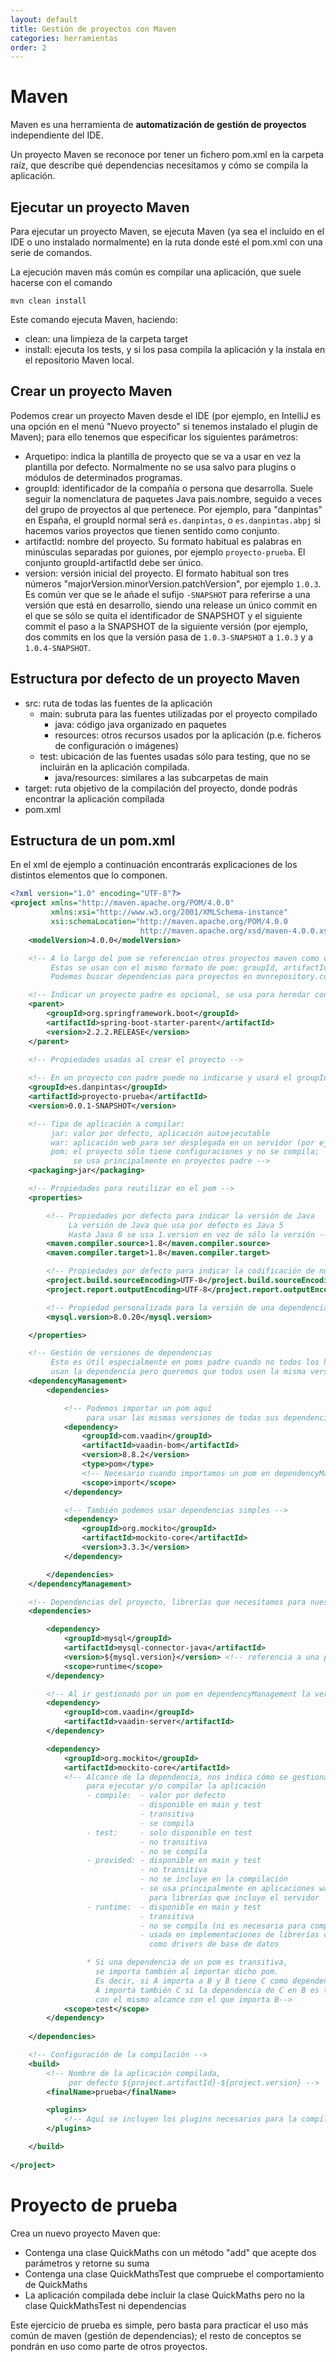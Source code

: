 ```yaml
---
layout: default
title: Gestión de proyectos con Maven
categories: herramientas
order: 2
---
```


# Maven

Maven es una herramienta de **automatización de gestión de proyectos** independiente del IDE.

Un proyecto Maven se reconoce por tener un fichero pom.xml en la carpeta raíz, que describe qué dependencias necesitamos y cómo se compila la aplicación.

## Ejecutar un proyecto Maven

Para ejecutar un proyecto Maven, se ejecuta Maven (ya sea el incluído en el IDE o uno instalado normalmente) en la ruta donde esté el pom.xml con una serie de comandos.

La ejecución maven más común es compilar una aplicación, que suele hacerse con el comando

`mvn clean install`

Este comando ejecuta Maven, haciendo:
* clean: una limpieza de la carpeta target
* install: ejecuta los tests, y si los pasa compila la aplicación y la instala en el repositorio Maven local.

## Crear un proyecto Maven

Podemos crear un proyecto Maven desde el IDE (por ejemplo, en IntelliJ es una opción en el menú "Nuevo proyecto" si tenemos instalado el plugin de Maven); para ello tenemos que especificar los siguientes parámetros:
* Arquetipo: indica la plantilla de proyecto que se va a usar en vez la plantilla por defecto.
  Normalmente no se usa salvo para plugins o módulos de determinados programas.
* groupId: identificador de la compañía o persona que desarrolla. 
  Suele seguir la nomenclatura de paquetes Java pais.nombre, seguido a veces del grupo de proyectos al que pertenece.
  Por ejemplo, para "danpintas" en España, el groupId normal será `es.danpintas`, o `es.danpintas.abpj` si hacemos varios proyectos que tienen sentido como conjunto.
* artifactId: nombre del proyecto. Su formato habitual es palabras en minúsculas separadas por guiones, por ejemplo `proyecto-prueba`. El conjunto groupId-artifactId debe ser único.
* version: versión inicial del proyecto. El formato habitual son tres números "majorVersion.minorVersion.patchVersion", por ejemplo `1.0.3`. Es común ver que se le añade el sufijo `-SNAPSHOT` para referirse a una versión que está en desarrollo, siendo una release un único commit en el que se sólo se quita el identificador de SNAPSHOT y el siguiente commit el paso a la SNAPSHOT de la siguiente versión (por ejemplo, dos commits en los que la versión pasa de `1.0.3-SNAPSHOT` a `1.0.3` y a `1.0.4-SNAPSHOT`.

## Estructura por defecto de un proyecto Maven

* src: ruta de todas las fuentes de la aplicación
  * main: subruta para las fuentes utilizadas por el proyecto compilado
    * java: código java organizado en paquetes
    * resources: otros recursos usados por la aplicación (p.e. ficheros de configuración o imágenes)
  * test: ubicación de las fuentes usadas sólo para testing, que no se incluirán en la aplicación compilada.
    * java/resources: similares a las subcarpetas de main
* target: ruta objetivo de la compilación del proyecto, donde podrás encontrar la aplicación compilada
* pom.xml

## Estructura de un pom.xml

En el xml de ejemplo a continuación encontrarás explicaciones de los distintos elementos que lo componen.

```xml 
<?xml version="1.0" encoding="UTF-8"?>
<project xmlns="http://maven.apache.org/POM/4.0.0"
         xmlns:xsi="http://www.w3.org/2001/XMLSchema-instance"
         xsi:schemaLocation="http://maven.apache.org/POM/4.0.0 
                             http://maven.apache.org/xsd/maven-4.0.0.xsd">
    <modelVersion>4.0.0</modelVersion>

    <!-- A lo largo del pom se referencian otros proyectos maven como dependencias
         Estas se usan con el mismo formato de pom: groupId, artifactId, version
         Podemos buscar dependencias para proyectos en mvnrepository.com -->

    <!-- Indicar un proyecto padre es opcional, se usa para heredar configuraciones Maven -->
    <parent>
        <groupId>org.springframework.boot</groupId>
        <artifactId>spring-boot-starter-parent</artifactId>
        <version>2.2.2.RELEASE</version>
    </parent>

    <!-- Propiedades usadas al crear el proyecto -->
    
    <!-- En un proyecto con padre puede no indicarse y usará el groupId del padre -->
    <groupId>es.danpintas</groupId> 
    <artifactId>proyecto-prueba</artifactId>
    <version>0.0.1-SNAPSHOT</version>

    <!-- Tipo de aplicación a compilar:
         jar: valor por defecto, aplicación autoejecutable
         war: aplicación web para ser desplegada en un servidor (por ejemplo Tomcat)
         pom: el proyecto sólo tiene configuraciones y no se compila; 
              se usa principalmente en proyectos padre -->
    <packaging>jar</packaging>

    <!-- Propiedades para reutilizar en el pom -->
    <properties>

        <!-- Propiedades por defecto para indicar la versión de Java
             La versión de Java que usa por defecto es Java 5
             Hasta Java 8 se usa 1.version en vez de sólo la versión -->
        <maven.compiler.source>1.8</maven.compiler.source>
        <maven.compiler.target>1.8</maven.compiler.target>

        <!-- Propiedades por defecto para indicar la codificación de nuestros ficheros -->
        <project.build.sourceEncoding>UTF-8</project.build.sourceEncoding>
        <project.report.outputEncoding>UTF-8</project.report.outputEncoding>

        <!-- Propiedad personalizada para la versión de una dependencia -->
        <mysql.version>8.0.20</mysql.version>

    </properties>

    <!-- Gestión de versiones de dependencias
         Esto es útil especialmente en poms padre cuando no todos los hijos 
         usan la dependencia pero queremos que todos usen la misma versión -->
    <dependencyManagement>
        <dependencies>

            <!-- Podemos importar un pom aquí 
                 para usar las mismas versiones de todas sus dependencias -->
            <dependency>
                <groupId>com.vaadin</groupId>
                <artifactId>vaadin-bom</artifactId>
                <version>8.8.2</version>
                <type>pom</type>
                <!-- Necesario cuando importamos un pom en dependencyManagement -->
                <scope>import</scope> 
            </dependency>

            <!-- También podemos usar dependencias simples -->
            <dependency>
                <groupId>org.mockito</groupId>
                <artifactId>mockito-core</artifactId>
                <version>3.3.3</version>
            </dependency>

        </dependencies>
    </dependencyManagement>

    <!-- Dependencias del proyecto, librerías que necesitamos para nuestro proyecto -->
    <dependencies>

        <dependency>
            <groupId>mysql</groupId>
            <artifactId>mysql-connector-java</artifactId>
            <version>${mysql.version}</version> <!-- referencia a una property -->
            <scope>runtime</scope>
        </dependency>

        <!-- Al ir gestionado por un pom en dependencyManagement la versión es opcional -->
        <dependency>
            <groupId>com.vaadin</groupId>
            <artifactId>vaadin-server</artifactId>
        </dependency>

        <dependency>
            <groupId>org.mockito</groupId>
            <artifactId>mockito-core</artifactId>
            <!-- Alcance de la dependencia, nos indica cómo se gestiona 
                 para ejecutar y/o compilar la aplicación
                 - compile:  - valor por defecto
                             - disponible en main y test
                             - transitiva
                             - se compila
                 - test:     - solo disponible en test 
                             - no transitiva
                             - no se compila
                 - provided: - disponible en main y test
                             - no transitiva
                             - no se incluye en la compilación
                             - se usa principalmente en aplicaciones war 
                               para librerías que incluye el servidor
                 - runtime:  - disponible en main y test
                             - transitiva
                             - no se compila (ni es necesaria para compilar)
                             - usada en implementaciones de librerías comunes,
                               como drivers de base de datos

                 * Si una dependencia de un pom es transitiva, 
                   se importa también al importar dicho pom.
                   Es decir, si A importa a B y B tiene C como dependencia,
                   A importa también C si la dependencia de C en B es transitiva
                   con el mismo alcance con el que importa B-->
            <scope>test</scope>
        </dependency>
        
    </dependencies>

    <!-- Configuración de la compilación -->
    <build>
        <!-- Nombre de la aplicación compilada, 
             por defecto ${project.artifactId}-${project.version} -->
        <finalName>prueba</finalName>

        <plugins>
            <!-- Aquí se incluyen los plugins necesarios para la compilación -->
        </plugins>

    </build>
    
</project>
```

# Proyecto de prueba

Crea un nuevo proyecto Maven que:
* Contenga una clase QuickMaths con un método "add" que acepte dos parámetros y retorne su suma
* Contenga una clase QuickMathsTest que compruebe el comportamiento de QuickMaths
* La aplicación compilada debe incluir la clase QuickMaths pero no la clase QuickMathsTest ni dependencias

Este ejercicio de prueba es simple, pero basta para practicar el uso más común de maven (gestión de dependencias); el resto de conceptos se pondrán en uso como parte de otros proyectos.
